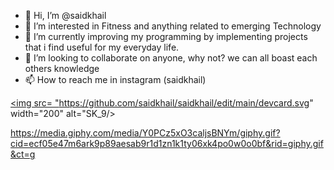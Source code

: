 - 👋 Hi, I’m @saidkhail
- 👀 I’m interested in Fitness and anything related to emerging Technology 
- 🌱 I’m currently improving my programming by implementing projects that i find useful for my everyday life.
- 💞️ I’m looking to collaborate on anyone, why not? we can all boast each others knowledge 
- 📫 How to reach me in instagram (saidkhail)

<a href ="https://app.daily.dev/SK_9"><img src= "https://github.com/saidkhail/saidkhail/edit/main/devcard.svg" width="200" alt="SK_9/><a>

<!---

saidkhail/saidkhail is a ✨ special ✨ repository because its `README.md` (this file) appears on your GitHub profile.
You can click the Preview link to take a look at your changes.
--->


https://media.giphy.com/media/Y0PCz5xO3caljsBNYm/giphy.gif?cid=ecf05e47m6ark9p89aesab9r1d1zn1k1ty06xk4po0w0o0bf&rid=giphy.gif&ct=g
